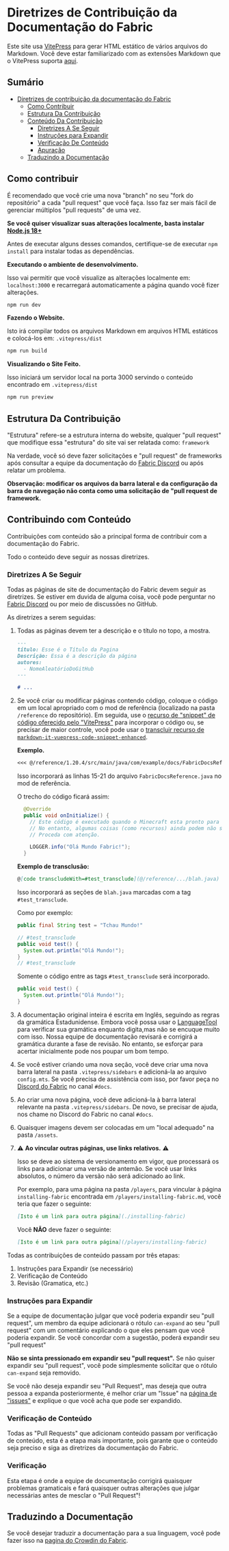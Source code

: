 # Diretrizes de Contribuição da Documentação do Fabric

Este site usa [VitePress](https://vitepress.dev/) para gerar HTML estático de vários arquivos do Markdown. Você deve estar familiarizado com as extensões Markdown que o VitePress suporta [aqui](https://vitepress.dev/guide/markdown#features).

## Sumário

- [Diretrizes de contribuição da documentação do Fabric](#fabric-documentation-contribution-guidelines)
  - [Como Contribuir](#how-to-contribute)
  - [Estrutura Da Contribuição](#contributing-framework)
  - [Conteúdo Da Contribuição](#contributing-content)
    - [Diretrizes A Se Seguir](#style-guidelines)
    - [Instruções para Expandir](#guidance-for-expansion)
    - [Verificação De Conteúdo](#content-verification)
    - [Apuração](#cleanup)
  - [Traduzindo a Documentação](#translating-documentation)

## Como contribuir

É recomendado que você crie uma nova "branch" no seu "fork do repositório" a cada "pull request" que você faça. Isso faz ser mais fácil de gerenciar múltiplos "pull requests" de uma vez.

**Se você quiser visualizar suas alterações localmente, basta instalar [Node.js 18+](https://nodejs.org/en/)**

Antes de executar alguns desses comandos, certifique-se de executar `npm install` para instalar todas as dependências.

**Executando o ambiente de desenvolvimento.**

Isso vai permitir que você visualize as alterações localmente em: `localhost:3000` e recarregará automaticamente a página quando você fizer alterações.

```sh
npm run dev
```

**Fazendo o Website.**

Isto irá compilar todos os arquivos Markdown em arquivos HTML estáticos e colocá-los em: `.vitepress/dist`

```sh
npm run build
```

**Visualizando o Site Feito.**

Isso iniciará um servidor local na porta 3000 servindo o conteúdo encontrado em `.vitepress/dist`

```sh
npm run preview
```

## Estrutura Da Contribuição

"Estrutura" refere-se a estrutura interna do website, qualquer "pull request" que modifique essa "estrutura" do site vai ser relatada como: `framework`

Na verdade, você só deve fazer solicitações e "pull request" de frameworks após consultar a equipe da documentação do [Fabric Discord](https://discord.gg/v6v4pMv) ou após relatar um problema.

**Observação: modificar os arquivos da barra lateral e da configuração da barra de navegação não conta como uma solicitação de "pull request de framework.**

## Contribuindo com Conteúdo

Contribuições com conteúdo são a principal forma de contribuir com a documentação do Fabric.

Todo o conteúdo deve seguir as nossas diretrizes.

### Diretrizes A Se Seguir

Todas as páginas de site de documentação do Fabric devem seguir as diretrizes. Se estiver em duvida de alguma coisa, você pode perguntar no [Fabric Discord](https://discord.gg/v6v4pMv) ou por meio de discussões no GitHub.

As diretrizes a serem seguidas:

1. Todas as páginas devem ter a descrição e o título no topo, a mostra.

   ```md
   ---
   título: Esse é o Título da Pagina
   Descrição: Essa é a descrição da página
   autores:
     - NomeAleatórioDoGitHub
   ---

   # ...
   ```

2. Se você criar ou modificar páginas contendo código, coloque o código em um local apropriado com o mod de referência (localizado na pasta `/reference` do repositório). Em seguida, use o [recurso de "snippet" de código oferecido pelo "VitePress"](https://vitepress.dev/guide/markdown#import-code-snippets) para incorporar o código ou, se precisar de maior controle, você pode usar o [transcluir recurso de `markdown-it-vuepress-code-snippet-enhanced`](https://github.com/fabioaanthony/markdown-it-vuepress-code-snippet-enhanced).

   **Exemplo.**

   ```md
   <<< @/reference/1.20.4/src/main/java/com/example/docs/FabricDocsReference.java{15-21 java}
   ```

   Isso incorporará as linhas 15-21 do arquivo `FabricDocsReference.java` no mod de referência.

   O trecho do código ficará assim:

   ```java
     @Override
     public void onInitialize() {
       // Este código é executado quando o Minecraft esta pronto para carregar mods.
       // No entanto, algumas coisas (como recursos) ainda podem não ser inicializadas.
       // Proceda com atenção.

       LOGGER.info("Olá Mundo Fabric!");
     }
   ```

   **Exemplo de transclusão:**

   ```md
   @[code transcludeWith=#test_transclude](@/reference/.../blah.java)
   ```

   Isso incorporará as seções de `blah.java` marcadas com a tag `#test_transclude`.

   Como por exemplo:

   ```java
   public final String test = "Tchau Mundo!"

   // #test_transclude
   public void test() {
     System.out.println("Olá Mundo!");
   }
   // #test_transclude
   ```

   Somente o código entre as tags `#test_transclude` será incorporado.

   ```java
   public void test() {
     System.out.println("Olá Mundo!");
   }
   ```

3. A documentação original inteira é escrita em Inglês, seguindo as regras da gramática Estadunidense. Embora você possa usar o [LanguageTool](https://languagetool.org/) para verificar sua gramática enquanto digita,mas não se encuque muito com isso. Nossa equipe de documentação revisará e corrigirá a gramática durante a fase de revisão. No entanto, se esforçar para acertar inicialmente pode nos poupar um bom tempo.

4. Se você estiver criando uma nova seção, você deve criar uma nova barra lateral na pasta `.vitepress/sidebars` e adicioná-la ao arquivo `config.mts`. Se você precisa de assistência com isso, por favor peça no [Discord do Fabric](https://discord.gg/v6v4pMv) no canal `#docs`.

5. Ao criar uma nova página, você deve adicioná-la à barra lateral relevante na pasta `.vitepress/sidebars`. De novo, se precisar de ajuda, nos chame no Discord do Fabric no canal `#docs`.

6. Quaisquer imagens devem ser colocadas em um "local adequado" na pasta `/assets`.

7. ⚠️ **Ao vincular outras páginas, use links relativos.** ⚠️

   Isso se deve ao sistema de versionamento em vigor, que processará os links para adicionar uma versão de antemão. Se você usar links absolutos, o número da versão não será adicionado ao link.

   Por exemplo, para uma página na pasta `/players`, para vincular à página `installing-fabric` encontrada em `/players/installing-fabric.md`, você teria que fazer o seguinte:

   ```md
   [Isto é um link para outra página](./installing-fabric)
   ```

   Você **NÃO** deve fazer o seguinte:

   ```md
   [Isto é um link para outra página](/players/installing-fabric)
   ```

Todas as contribuições de conteúdo passam por três etapas:

1. Instruções para Expandir (se necessário)
2. Verificação de Conteúdo
3. Revisão (Gramatica, etc.)

### Instruções para Expandir

Se a equipe de documentação julgar que você poderia expandir seu "pull request", um membro da equipe adicionará o rótulo `can-expand` ao seu "pull request" com um comentário explicando o que eles pensam que você poderia expandir. Se você concordar com a sugestão, poderá expandir seu "pull request"

**Não se sinta pressionado em expandir seu "pull request".** Se não quiser expandir seu "pull request", você pode simplesmente solicitar que o rótulo `can-expand` seja removido.

Se você não deseja expandir seu "Pull Request", mas deseja que outra pessoa a expanda posteriormente, é melhor criar um "Issue" na [página de "issues"](https://github.com/FabricMC/fabric-docs/issues) e explique o que você acha que pode ser expandido.

### Verificação de Conteúdo

Todas as "Pull Requests" que adicionam conteúdo passam por verificação de conteúdo, esta é a etapa mais importante, pois garante que o conteúdo seja preciso e siga as diretrizes da documentação do Fabric.

### Verificação

Esta etapa é onde a equipe de documentação corrigirá quaisquer problemas gramaticais e fará quaisquer outras alterações que julgar necessárias antes de mesclar o "Pull Request"!

## Traduzindo a Documentação

Se você desejar traduzir a documentação para a sua linguagem, você pode fazer isso na [pagina do Crowdin do Fabric](https://crowdin.com/project/fabricmc).

